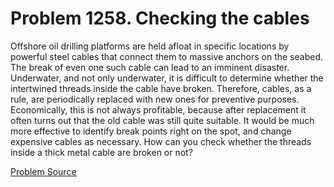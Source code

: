 # Problem 1258. Checking the cables

Offshore oil drilling platforms are held afloat in specific locations by powerful steel cables that connect them to massive anchors on the seabed. The break of even one such cable can lead to an imminent disaster. Underwater, and not only underwater, it is difficult to determine whether the intertwined threads inside the cable have broken. Therefore, cables, as a rule, are periodically replaced with new ones for preventive purposes. Economically, this is not always profitable, because after replacement it often turns out that the old cable was still quite suitable. It would be much more effective to identify break points right on the spot, and change expensive cables as necessary. How can you check whether the threads inside a thick metal cable are broken or not?

[Problem Source](https://www.trizland.ru/tasks/5710/)